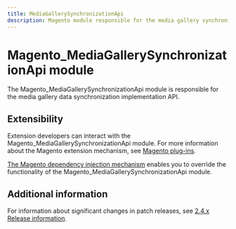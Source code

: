 ```yaml
---
title: MediaGallerySynchronizationApi
description: Magento module responsible for the media gallery synchronization implementation API
---
```


# Magento_MediaGallerySynchronizationApi module

The Magento_MediaGallerySynchronizationApi module is responsible for the media gallery data synchronization implementation API.

## Extensibility

Extension developers can interact with the Magento_MediaGallerySynchronizationApi module. For more information about the Magento extension mechanism, see [Magento plug-ins](https://developer.adobe.com/commerce/php/development/components/plugins/).

[The Magento dependency injection mechanism](https://developer.adobe.com/commerce/php/development/components/dependency-injection/) enables you to override the functionality of the Magento_MediaGallerySynchronizationApi module.

## Additional information

For information about significant changes in patch releases, see [2.4.x Release information](https://experienceleague.adobe.com/docs/commerce-operations/release/notes/overview.html).
